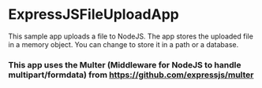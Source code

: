 # ExpressJSFileUploadApp
This sample app uploads a file to NodeJS. The app stores the uploaded file in a memory object. You can change to store it in a path or a database.

### This app uses the Multer (Middleware for NodeJS to handle multipart/formdata) from https://github.com/expressjs/multer
